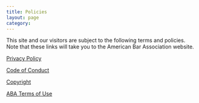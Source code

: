 ```yaml
---
title: Policies
layout: page
category:
---
```

This site and our visitors are subject to the following terms and policies. Note that these links will take you to the American Bar Association website.

[Privacy Policy](http://www.americanbar.org/utility/privacy.html)  

[Code of Conduct](http://www.americanbar.org/utility/codeofconduct.html)  

[Copyright](http://www.americanbar.org/utility/copyright.html) 

[ABA Terms of Use](http://www.americanbar.org/utility/terms.html)